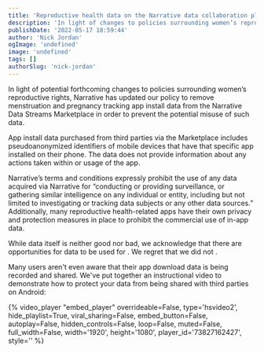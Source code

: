 ```yaml
---
title: 'Reproductive health data on the Narrative data collaboration platform'
description: 'In light of changes to policies surrounding women’s reproductive rights, Narrative is removing menstruation and pregnancy tracking app install data from the Marketplace. '
publishDate: '2022-05-17 18:59:44'
author: 'Nick Jordan'
ogImage: 'undefined'
image: 'undefined'
tags: []
authorSlug: 'nick-jordan'
---
```

In light of potential forthcoming changes to policies surrounding women’s reproductive rights, Narrative has updated our policy to remove menstruation and pregnancy tracking app install data from the Narrative Data Streams Marketplace in order to prevent the potential misuse of such data. 

App install data purchased from third parties via the Marketplace includes pseudoanonymized identifiers of mobile devices that have that specific app installed on their phone. The data does not provide information about any actions taken within or usage of the app. 

Narrative’s terms and conditions expressly prohibit the use of any data acquired via Narrative for “conducting or providing surveillance, or gathering similar intelligence on any individual or entity, including but not limited to investigating or tracking data subjects or any other data sources.” Additionally, many reproductive health-related apps have their own privacy and protection measures in place to prohibit the commercial use of in-app data. 

While data itself is neither good nor bad, we acknowledge that there are opportunities for data to be used for . We regret that we did not . 

Many users aren't even aware that their app download data is being recorded and shared. We've put together an instructional video to demonstrate how to protect your data from being shared with third parties on Android:

{% video\_player "embed\_player" overrideable=False, type='hsvideo2', hide\_playlist=True, viral\_sharing=False, embed\_button=False, autoplay=False, hidden\_controls=False, loop=False, muted=False, full\_width=False, width='1920', height='1080', player\_id='73827162427', style='' %}
